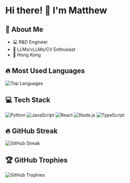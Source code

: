 # Hi there! 👋 I'm Matthew

## 🚀 About Me
- 💻 R&D Engineer
- 🌟 LLMs/vLLMs/CV Enthusiast
- 📍 Hong Kong

## 🔥 Most Used Languages
![Top Languages](https://github-readme-stats.vercel.app/api/top-langs/?username=TheMattBin&layout=compact&theme=dark&langs_count=5)

## 💻 Tech Stack
![Python](https://img.shields.io/badge/-Python-3776AB?style=flat-square&logo=python&logoColor=white)
![JavaScript](https://img.shields.io/badge/-JavaScript-F7DF1E?style=flat-square&logo=javascript&logoColor=black)
![React](https://img.shields.io/badge/-React-61DAFB?style=flat-square&logo=react&logoColor=black)
![Node.js](https://img.shields.io/badge/-Node.js-339933?style=flat-square&logo=node.js&logoColor=white)
![TypeScript](https://img.shields.io/badge/-TypeScript-3178C6?style=flat-square&logo=typescript&logoColor=white)

## 🔥 GitHub Streak
![GitHub Streak](https://streak-stats.demolab.com?user=TheMattBin&theme=dark)

## 🏆 GitHub Trophies
![GitHub Trophies](https://github-profile-trophy.vercel.app/?username=TheMattBin&theme=darkhub)
